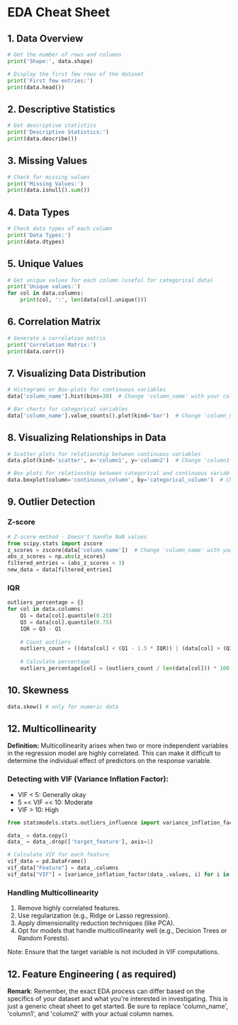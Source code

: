 # EDA Cheat Sheet

## 1. Data Overview

```python
# Get the number of rows and columns
print('Shape:', data.shape)

# Display the first few rows of the dataset
print('First few entries:')
print(data.head())
```

## 2. Descriptive Statistics

```python
# Get descriptive statistics
print('Descriptive Statistics:')
print(data.describe())
```

## 3. Missing Values

```python
# Check for missing values
print('Missing Values:')
print(data.isnull().sum())
```

## 4. Data Types

```python
# Check data types of each column
print('Data Types:')
print(data.dtypes)
```

## 5. Unique Values

```python
# Get unique values for each column (useful for categorical data)
print('Unique values:')
for col in data.columns:
    print(col, ':', len(data[col].unique()))
```

## 6. Correlation Matrix

```python
# Generate a correlation matrix
print('Correlation Matrix:')
print(data.corr())
```

## 7. Visualizing Data Distribution

```python
# Histograms or Box-plots for continuous variables
data['column_name'].hist(bins=30)  # Change 'column_name' with your column

# Bar charts for categorical variables
data['column_name'].value_counts().plot(kind='bar')  # Change 'column_name' with your column
```

## 8. Visualizing Relationships in Data

```python
# Scatter plots for relationship between continuous variables
data.plot(kind='scatter', x='column1', y='column2')  # Change 'column1' and 'column2' with your columns

# Box plots for relationship between categorical and continuous variables
data.boxplot(column='continuous_column', by='categorical_column')  # Change with your columns
```

## 9. Outlier Detection

### Z-score

```python
# Z-score method - Doesn't handle NaN values
from scipy.stats import zscore
z_scores = zscore(data['column_name'])  # Change 'column_name' with your column
abs_z_scores = np.abs(z_scores)
filtered_entries = (abs_z_scores < 3)
new_data = data[filtered_entries]
```

### IQR

```python
outliers_percentage = {}
for col in data.columns:
    Q1 = data[col].quantile(0.25)
    Q3 = data[col].quantile(0.75)
    IQR = Q3 - Q1
    
    # Count outliers
    outliers_count = ((data[col] < (Q1 - 1.5 * IQR)) | (data[col] > (Q3 + 1.5 * IQR))).sum()
    
    # Calculate percentage
    outliers_percentage[col] = (outliers_count / len(data[col])) * 100
```

## 10. Skewness

```python
data.skew() # only for numeric data
```

## 12. Multicollinearity

**Definition:** Multicollinearity arises when two or more independent variables in the regression model are highly correlated. This can make it difficult to determine the individual effect of predictors on the response variable.

### Detecting with VIF (Variance Inflation Factor):

- VIF < 5: Generally okay
- 5 =< VIF =< 10: Moderate
- VIF > 10: High

```python
from statsmodels.stats.outliers_influence import variance_inflation_factor

data_ = data.copy()
data_ = data_.drop(['target_feature'], axis=1)

# Calculate VIF for each feature
vif_data = pd.DataFrame()
vif_data["Feature"] = data_.columns
vif_data["VIF"] = [variance_inflation_factor(data_.values, i) for i in range(data_.shape[1])]
```

### Handling Multicollinearity

1. Remove highly correlated features.
2. Use regularization (e.g., Ridge or Lasso regression).
3. Apply dimensionality reduction techniques (like PCA).
4. Opt for models that handle multicollinearity well (e.g., Decision Trees or Random Forests).

Note: Ensure that the target variable is not included in VIF computations.

## 12. Feature Engineering ( as required)

**Remark**: Remember, the exact EDA process can differ based on the specifics of your dataset and what you're interested in investigating. This is just a generic cheat sheet to get started. Be sure to replace 'column_name', 'column1', and 'column2' with your actual column names.